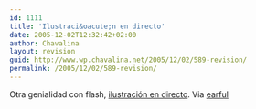 ```yaml
---
id: 1111
title: 'Ilustraci&oacute;n en directo'
date: 2005-12-02T12:32:42+02:00
author: Chavalina
layout: revision
guid: http://www.wp.chavalina.net/2005/12/02/589-revision/
permalink: /2005/12/02/589-revision/
---
```

Otra genialidad con flash, <a href="http://www.pelourinho.com/movies/c003702/" target="_blank">ilustraci&oacute;n en directo</a>. Via <a href="http://earful.bitako.com/" target="_blank">earful</a>